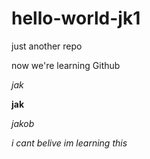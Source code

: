 # hello-world-jk1
just another repo

now we're learning Github

*jak*

**jak**

*jakob*

*i cant belive im learning this*
